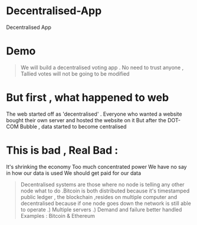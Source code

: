 # Decentralised-App
Decentralised App 

# Demo 
 > We will build a decentralised voting app . No need to trust anyone  , Tallied votes will not be going to be modified 
 
# But first , what happened to web 
The web started off as 'decentralised' . Everyone who wanted a website bought their own server and hosted the website on it 
But after the DOT-COM Bubble , data started to become centralised 

# This is bad , Real Bad :
It's shrinking the economy
Too much concentrated power
We have no say in how our data is used
We should get paid for our data

> Decentralised systems are those where no node is telling any other node what to do .Bitcoin is both distributed because it's timestamped public ledger , the blockchain ,resides on multiple computer and decentralised because if one node goes down the network is still able to operate
    .) Multiple servers
    .) Demand and failure better handled
Examples : Bitcoin & Ethereum


